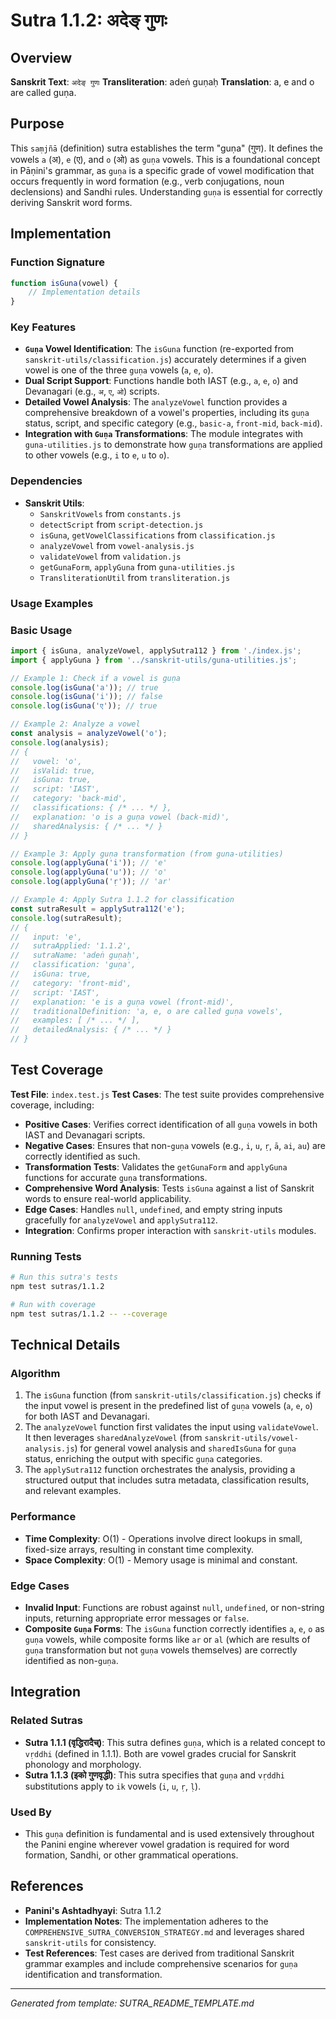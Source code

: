 # Sutra 1.1.2: अदेङ् गुणः

## Overview

**Sanskrit Text**: `अदेङ् गुणः`
**Transliteration**: adeṅ guṇaḥ
**Translation**: a, e and o are called guṇa.

## Purpose

This `saṃjñā` (definition) sutra establishes the term "guṇa" (गुण). It defines the vowels `a` (अ), `e` (ए), and `o` (ओ) as `guṇa` vowels. This is a foundational concept in Pāṇini's grammar, as `guṇa` is a specific grade of vowel modification that occurs frequently in word formation (e.g., verb conjugations, noun declensions) and Sandhi rules. Understanding `guṇa` is essential for correctly deriving Sanskrit word forms.

## Implementation

### Function Signature
```javascript
function isGuna(vowel) {
    // Implementation details
}
```

### Key Features
- **`Guṇa` Vowel Identification**: The `isGuna` function (re-exported from `sanskrit-utils/classification.js`) accurately determines if a given vowel is one of the three `guṇa` vowels (`a`, `e`, `o`).
- **Dual Script Support**: Functions handle both IAST (e.g., `a`, `e`, `o`) and Devanagari (e.g., `अ`, `ए`, `ओ`) scripts.
- **Detailed Vowel Analysis**: The `analyzeVowel` function provides a comprehensive breakdown of a vowel's properties, including its `guṇa` status, script, and specific category (e.g., `basic-a`, `front-mid`, `back-mid`).
- **Integration with `Guṇa` Transformations**: The module integrates with `guna-utilities.js` to demonstrate how `guṇa` transformations are applied to other vowels (e.g., `i` to `e`, `u` to `o`).

### Dependencies
- **Sanskrit Utils**:
  - `SanskritVowels` from `constants.js`
  - `detectScript` from `script-detection.js`
  - `isGuna`, `getVowelClassifications` from `classification.js`
  - `analyzeVowel` from `vowel-analysis.js`
  - `validateVowel` from `validation.js`
  - `getGunaForm`, `applyGuna` from `guna-utilities.js`
  - `TransliterationUtil` from `transliteration.js`

### Usage Examples

### Basic Usage
```javascript
import { isGuna, analyzeVowel, applySutra112 } from './index.js';
import { applyGuna } from '../sanskrit-utils/guna-utilities.js';

// Example 1: Check if a vowel is guṇa
console.log(isGuna('a')); // true
console.log(isGuna('i')); // false
console.log(isGuna('ए')); // true

// Example 2: Analyze a vowel
const analysis = analyzeVowel('o');
console.log(analysis);
// {
//   vowel: 'o',
//   isValid: true,
//   isGuna: true,
//   script: 'IAST',
//   category: 'back-mid',
//   classifications: { /* ... */ },
//   explanation: 'o is a guṇa vowel (back-mid)',
//   sharedAnalysis: { /* ... */ }
// }

// Example 3: Apply guṇa transformation (from guna-utilities)
console.log(applyGuna('i')); // 'e'
console.log(applyGuna('u')); // 'o'
console.log(applyGuna('ṛ')); // 'ar'

// Example 4: Apply Sutra 1.1.2 for classification
const sutraResult = applySutra112('e');
console.log(sutraResult);
// {
//   input: 'e',
//   sutraApplied: '1.1.2',
//   sutraName: 'adeṅ guṇaḥ',
//   classification: 'guṇa',
//   isGuna: true,
//   category: 'front-mid',
//   script: 'IAST',
//   explanation: 'e is a guṇa vowel (front-mid)',
//   traditionalDefinition: 'a, e, o are called guṇa vowels',
//   examples: [ /* ... */ ],
//   detailedAnalysis: { /* ... */ }
// }
```

## Test Coverage

**Test File**: `index.test.js`
**Test Cases**: The test suite provides comprehensive coverage, including:
- **Positive Cases**: Verifies correct identification of all `guṇa` vowels in both IAST and Devanagari scripts.
- **Negative Cases**: Ensures that non-`guṇa` vowels (e.g., `i`, `u`, `ṛ`, `ā`, `ai`, `au`) are correctly identified as such.
- **Transformation Tests**: Validates the `getGunaForm` and `applyGuna` functions for accurate `guṇa` transformations.
- **Comprehensive Word Analysis**: Tests `isGuna` against a list of Sanskrit words to ensure real-world applicability.
- **Edge Cases**: Handles `null`, `undefined`, and empty string inputs gracefully for `analyzeVowel` and `applySutra112`.
- **Integration**: Confirms proper interaction with `sanskrit-utils` modules.

### Running Tests
```bash
# Run this sutra's tests
npm test sutras/1.1.2

# Run with coverage
npm test sutras/1.1.2 -- --coverage
```

## Technical Details

### Algorithm
1.  The `isGuna` function (from `sanskrit-utils/classification.js`) checks if the input vowel is present in the predefined list of `guṇa` vowels (`a`, `e`, `o`) for both IAST and Devanagari.
2.  The `analyzeVowel` function first validates the input using `validateVowel`. It then leverages `sharedAnalyzeVowel` (from `sanskrit-utils/vowel-analysis.js`) for general vowel analysis and `sharedIsGuna` for `guṇa` status, enriching the output with specific `guṇa` categories.
3.  The `applySutra112` function orchestrates the analysis, providing a structured output that includes sutra metadata, classification results, and relevant examples.

### Performance
- **Time Complexity**: O(1) - Operations involve direct lookups in small, fixed-size arrays, resulting in constant time complexity.
- **Space Complexity**: O(1) - Memory usage is minimal and constant.

### Edge Cases
- **Invalid Input**: Functions are robust against `null`, `undefined`, or non-string inputs, returning appropriate error messages or `false`.
- **Composite `Guṇa` Forms**: The `isGuna` function correctly identifies `a`, `e`, `o` as `guṇa` vowels, while composite forms like `ar` or `al` (which are results of `guṇa` transformation but not `guṇa` vowels themselves) are correctly identified as non-`guṇa`.

## Integration

### Related Sutras
- **Sutra 1.1.1 (वृद्धिरादैच्)**: This sutra defines `guṇa`, which is a related concept to `vṛddhi` (defined in 1.1.1). Both are vowel grades crucial for Sanskrit phonology and morphology.
- **Sutra 1.1.3 (इको गुणवृद्धी)**: This sutra specifies that `guṇa` and `vṛddhi` substitutions apply to `ik` vowels (`i`, `u`, `ṛ`, `ḷ`).

### Used By
- This `guṇa` definition is fundamental and is used extensively throughout the Panini engine wherever vowel gradation is required for word formation, Sandhi, or other grammatical operations.

## References

- **Panini's Ashtadhyayi**: Sutra 1.1.2
- **Implementation Notes**: The implementation adheres to the `COMPREHENSIVE_SUTRA_CONVERSION_STRATEGY.md` and leverages shared `sanskrit-utils` for consistency.
- **Test References**: Test cases are derived from traditional Sanskrit grammar examples and include comprehensive scenarios for `guṇa` identification and transformation.

---

*Generated from template: SUTRA_README_TEMPLATE.md*